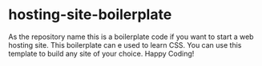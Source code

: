 # hosting-site-boilerplate
As the repository name this is a boilerplate code if you want to start a web hosting site.
This boilerplate can e used to learn CSS. You can use this template to build any site of your choice. 
Happy Coding!
